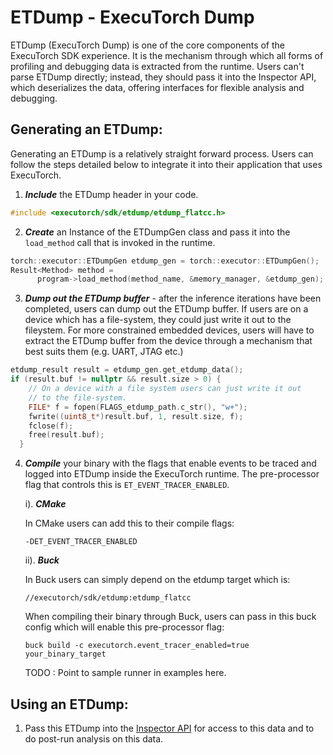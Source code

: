 # ETDump - ExecuTorch Dump

ETDump (ExecuTorch Dump) is one of the core components of the ExecuTorch SDK experience. It is the mechanism through which all forms of profiling and debugging data is extracted from the runtime. Users can't parse ETDump directly; instead, they should pass it into the Inspector API, which deserializes the data, offering interfaces for flexible analysis and debugging.


## Generating an ETDump:

Generating an ETDump is a relatively straight forward process. Users can follow the steps detailed below to integrate it into their application that uses ExecuTorch.

1. ***Include*** the ETDump header in your code.
```C++
#include <executorch/sdk/etdump/etdump_flatcc.h>
```

2. ***Create*** an Instance of the ETDumpGen class and pass it into the `load_method` call that is invoked in the runtime.

```C++
torch::executor::ETDumpGen etdump_gen = torch::executor::ETDumpGen();
Result<Method> method =
      program->load_method(method_name, &memory_manager, &etdump_gen);
```

3. ***Dump out the ETDump buffer*** - after the inference iterations have been completed, users can dump out the ETDump buffer. If users are on a device which has a file-system, they could just write it out to the fileystem. For more constrained embedded devices, users will have to extract the ETDump buffer from the device through a mechanism that best suits them (e.g. UART, JTAG etc.)

```C++
etdump_result result = etdump_gen.get_etdump_data();
if (result.buf != nullptr && result.size > 0) {
    // On a device with a file system users can just write it out
    // to the file-system.
    FILE* f = fopen(FLAGS_etdump_path.c_str(), "w+");
    fwrite((uint8_t*)result.buf, 1, result.size, f);
    fclose(f);
    free(result.buf);
  }
```

4. ***Compile*** your binary with the flags that enable events to be traced and logged into ETDump inside the ExecuTorch runtime. The pre-processor flag that controls this is `ET_EVENT_TRACER_ENABLED`.

    i). ***CMake***

    In CMake users can add this to their compile flags:
    ```
    -DET_EVENT_TRACER_ENABLED
    ```

    ii). ***Buck***

    In Buck users can simply depend on the etdump target which is:
    ```
    //executorch/sdk/etdump:etdump_flatcc
    ```
    When compiling their binary through Buck, users can pass in this buck config which will enable this pre-processor flag:
    ```
    buck build -c executorch.event_tracer_enabled=true your_binary_target
    ```

    TODO : Point to sample runner in examples here.

## Using an ETDump:

1. Pass this ETDump into the [Inspector API](./sdk-inspector.rst) for access to this data and to do post-run analysis on this data.
